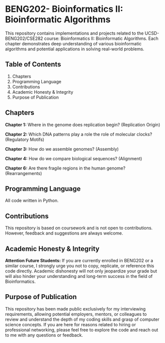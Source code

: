 # BENG202- Bioinformatics II: Bioinformatic Algorithms
This repository contains implementations and projects related to the UCSD- BENG202/CSE282 course: Bioinformatics II: Bioinformatic Algorithms. Each chapter demonstrates deep understanding of various bioinformatic algorithms and potential applications in solving real-world problems.

## Table of Contents
1. Chapters
2. Programming Language
3. Contributions
4. Academic Honesty & Integrity
5. Purpose of Publication

## Chapters
**Chapter 1:** Where in the genome does replication begin? (Replication Origin)

**Chapter 2:** Which DNA patterns play a role the role of molecular clocks? (Regulatory Motifs)

**Chapter 3:** How do we assemble genomes? (Assembly)

**Chapter 4:** How do we compare biological sequences? (Alignment)

**Chapter 6:** Are there fragile regions in the human genome? (Rearrangements)

## Programming Language
All code written in Python. 

## Contributions
This repository is based on coursework and is not open to contributions. However, feedback and suggestions are always welcome.

## Academic Honesty & Integrity
**Attention Future Students:** If you are currently enrolled in BENG202 or a similar course, I strongly urge you not to copy, replicate, or reference this code directly. Academic dishonesty will not only jeopardize your grade but will also hinder your understanding and long-term success in the field of Bioinformatics.

## Purpose of Publication
This repository has been made public exclusively for my interviewing requirements, allowing potential employers, mentors, or colleagues to review and understand the depth of my coding skills and grasp of computer science concepts. If you are here for reasons related to hiring or professional networking, please feel free to explore the code and reach out to me with any questions or feedback.
